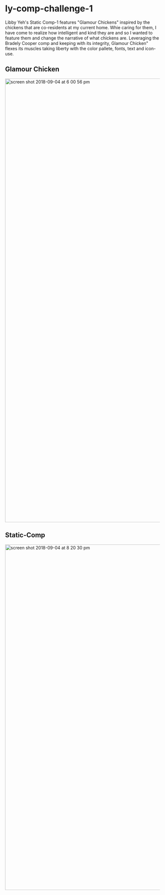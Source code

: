 # ly-comp-challenge-1

Libby Yeh's Static Comp-1 features "Glamour Chickens" inspired by the chickens that are co-residents at my current home. Whie caring for them, I have come to realize how intelligent and kind they are and so I wanted to feature them and change the narrative of what chickens are. Leveraging the Bradely Cooper comp and keeping with its integrity, Glamour Chicken" flexes its muscles taking liberty with the color pallete, fonts, text and icon-use. 

## Glamour Chicken
<img width="1438" alt="screen shot 2018-09-04 at 6 00 56 pm" src="https://user-images.githubusercontent.com/33442154/45068369-5b602780-b084-11e8-88d3-c1f9fc49ca94.png">

## Static-Comp
<img width="1120" alt="screen shot 2018-09-04 at 8 20 30 pm" src="https://user-images.githubusercontent.com/33442154/45068374-61560880-b084-11e8-8b3d-2dcee7bc6441.png">
